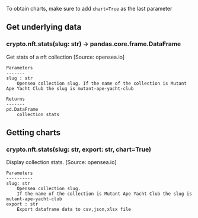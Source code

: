 To obtain charts, make sure to add `chart=True` as the last parameter

## Get underlying data 
### crypto.nft.stats(slug: str) -> pandas.core.frame.DataFrame

Get stats of a nft collection [Source: opensea.io]

    Parameters
    -------
    slug : str
        Opensea collection slug. If the name of the collection is Mutant Ape Yacht Club the slug is mutant-ape-yacht-club

    Returns
    -------
    pd.DataFrame
        collection stats

## Getting charts 
### crypto.nft.stats(slug: str, export: str, chart=True)

Display collection stats. [Source: opensea.io]

    Parameters
    ----------
    slug: str
        Opensea collection slug.
        If the name of the collection is Mutant Ape Yacht Club the slug is mutant-ape-yacht-club
    export : str
        Export dataframe data to csv,json,xlsx file
